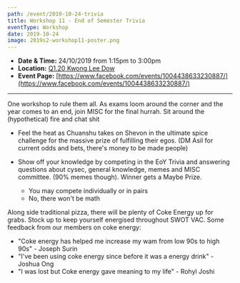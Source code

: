 ```yaml
---
path: /event/2019-10-24-trivia
title: Workshop 11 - End of Semester Trivia
eventType: Workshop
date: 2019-10-24
image: 2019s2-workshop11-poster.png
---
```


- **Date & Time:** 24/10/2019 from 1:15pm to 3:00pm
- **Location:** [Q1.20 Kwong Lee Dow](https://maps.unimelb.edu.au/parkville/building/263)
- **Event Page:** [https://www.facebook.com/events/1004438633230887/](https://www.facebook.com/events/1004438633230887/)

---

One workshop to rule them all. 
As exams loom around the corner and the year comes to an end, join MISC for the final hurrah. Sit around the (hypothetical) fire and chat shit 

- Feel the heat as Chuanshu takes on Shevon in the ultimate spice challenge for the massive prize of fulfilling their egos. 
(DM Asil for current odds and bets, there's money to be made people) 

- Show off your knowledge by competing in the EoY Trivia and answering questions about cysec, general knowledge, memes and MISC committee. (90% memes though). Winner gets a Maybe Prize.
    - You may compete individually or in pairs
    - No, there won't be math

Along side traditional pizza, there will be plenty of Coke Energy up for grabs. Stock up to keep yourself energised throughout SWOT VAC. 
Some feedback from our members on coke energy:
- "Coke energy has helped me increase my wam from low 90s to high 90s" - Joseph Surin
- "I've been using coke energy since before it was a energy drink" - Joshua Ong
- "I was lost but Coke energy gave meaning to my life" - Rohyl Joshi
